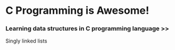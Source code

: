 # C Programming is Awesome!

### Learning data structures in C programming language >>
Singly linked lists
